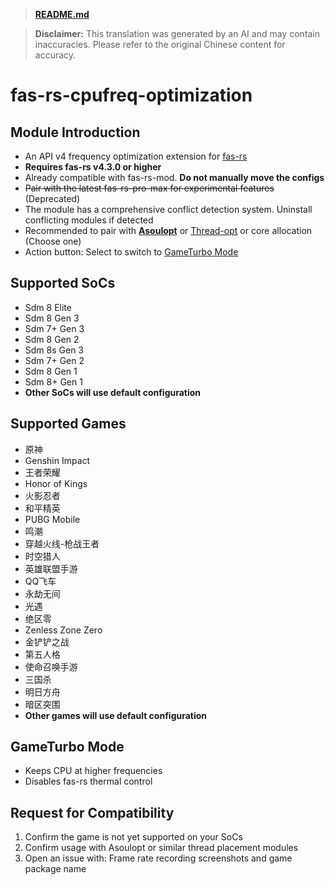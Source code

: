 > **[README.md](README.md)**

> **Disclaimer:** This translation was generated by an AI and may contain inaccuracies. Please refer to the original Chinese content for accuracy.

# **fas-rs-cpufreq-optimization**

## **Module Introduction**
- An API v4 frequency optimization extension for [fas-rs](https://github.com/shadow3aaa/fas-rs)
- **Requires fas-rs v4.3.0 or higher**
- Already compatible with fas-rs-mod. **Do not manually move the configs**
- ~~Pair with the latest fas-rs-pro-max for experimental features~~ (Deprecated)
- The module has a comprehensive conflict detection system. Uninstall conflicting modules if detected
- Recommended to pair with **[Asoulopt](https://github.com/nakixii/Magisk_AsoulOpt)** or [Thread-opt](https://github.com/reigadegr/thread-opt) or core allocation (Choose one)
- Action button: Select to switch to [GameTurbo Mode](#gameturbo-mode)

## **Supported SoCs**
- Sdm 8 Elite
- Sdm 8 Gen 3
- Sdm 7+ Gen 3
- Sdm 8 Gen 2
- Sdm 8s Gen 3
- Sdm 7+ Gen 2
- Sdm 8 Gen 1
- Sdm 8+ Gen 1
- **Other SoCs will use default configuration**

## **Supported Games**
- 原神
- Genshin Impact
- 王者荣耀
- Honor of Kings
- 火影忍者
- 和平精英
- PUBG Mobile
- 鸣潮
- 穿越火线-枪战王者
- 时空猎人
- 英雄联盟手游
- QQ飞车
- 永劫无间
- 光遇
- 绝区零
- Zenless Zone Zero
- 金铲铲之战
- 第五人格
- 使命召唤手游
- 三国杀
- 明日方舟
- 暗区突围
- **Other games will use default configuration**

## **GameTurbo Mode**
- Keeps CPU at higher frequencies
- Disables fas-rs thermal control

## **Request for Compatibility**
1. Confirm the game is not yet supported on your SoCs
2. Confirm usage with Asoulopt or similar thread placement modules
3. Open an issue with: Frame rate recording screenshots and game package name
